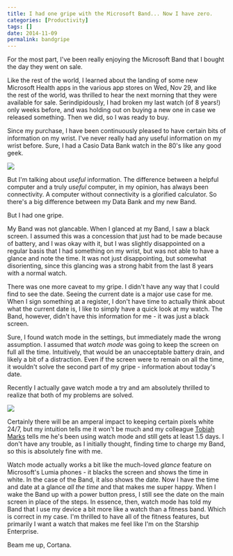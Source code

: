 ```yaml
---
title: I had one gripe with the Microsoft Band... Now I have zero.
categories: [Productivity]
tags: []
date: 2014-11-09
permalink: bandgripe
---
```


For the most part, I&#39;ve been really enjoying the Microsoft Band that I bought the day they went on sale.

Like the rest of the world, I learned about the landing of some new Microsoft Health apps in the various app stores on Wed, Nov 29, and like the rest of the world, was thrilled to hear the next morning that they were available for sale. Serindipidously, I had broken my last watch (of 8 years!) only weeks before, and was holding out on buying a new one in case we released something. Then we did, so I was ready to buy.
<!-- xmore -->

Since my purchase, I have been continuously pleased to have certain bits of information on my wrist. I&#39;ve never really had any useful information on my wrist before. Sure, I had a Casio Data Bank watch in the 80&#39;s like any good geek.

![](/files/bandgripe_01.jpg)

But I&#39;m talking about _useful_ information. The difference between a helpful computer and a truly _useful_ computer, in my opinion, has always been connectivity. A computer without connectivity is a glorified calculator. So there&#39;s a big difference between my Data Bank and my new Band.

But I had one gripe.

My Band was not glancable. When I glanced at my Band, I saw a black screen. I assumed this was a concession that just had to be made because of battery, and I was okay with it, but I was slightly disappointed on a regular basis that I had something on my wrist, but was not able to have a glance and note the time. It was not just disappointing, but somewhat disorienting, since this glancing was a strong habit from the last 8 years with a normal watch.

There was one more caveat to my gripe. I didn&#39;t have any way that I could find to see the date. Seeing the current date is a major use case for me. When I sign something at a register, I don&#39;t have time to actually think about what the current date is, I like to simply have a quick look at my watch. The Band, however, didn&#39;t have this information for me - it was just a black screen.

Sure, I found watch mode in the settings, but immediately made the wrong assumption. I assumed that _watch mode_ was going to keep the screen on full all the time. Intuitively, that would be an unacceptable battery drain, and likely a bit of a distraction. Even if the screen were to remain on all the time, it wouldn&#39;t solve the second part of my gripe - information about today&#39;s date.

Recently I actually gave watch mode a try and am absolutely thrilled to realize that both of my problems are solved.

![](/files/bandgripe_02.jpg)

Certainly there will be an amperal impact to keeping certain pixels white 24/7, but my intuition tells me it won&#39;t be much and my colleague [Tobiah Marks](http://www.tobiahmarks.com) tells me he&#39;s been using watch mode and still gets at least 1.5 days. I don&#39;t have any trouble, as I initially thought, finding time to charge my Band, so this is absolutely fine with me.

Watch mode actually works a bit like the much-loved _glance_ feature on Microsoft&#39;s Lumia phones - it blacks the screen and shows the time in white. In the case of the Band, it also shows the date. Now I have the time and date at a glance _all the time_ and that makes me super happy. When I wake the Band up with a power button press, I still see the date on the main screen in place of the steps. In essence, then, watch mode has told my Band that I use my device a bit more like a watch than a fitness band. Which is correct in my case. I&#39;m thrilled to have all of the fitness features, but primarily I want a watch that makes me feel like I&#39;m on the Starship Enterprise.

Beam me up, Cortana.